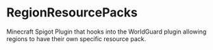 # RegionResourcePacks
Minecraft Spigot Plugin that hooks into the WorldGuard plugin allowing regions to have their own specific resource pack.
